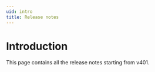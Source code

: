 ```yaml
---
uid: intro
title: Release notes
---
```


# Introduction

This page contains all the release notes starting from v401.